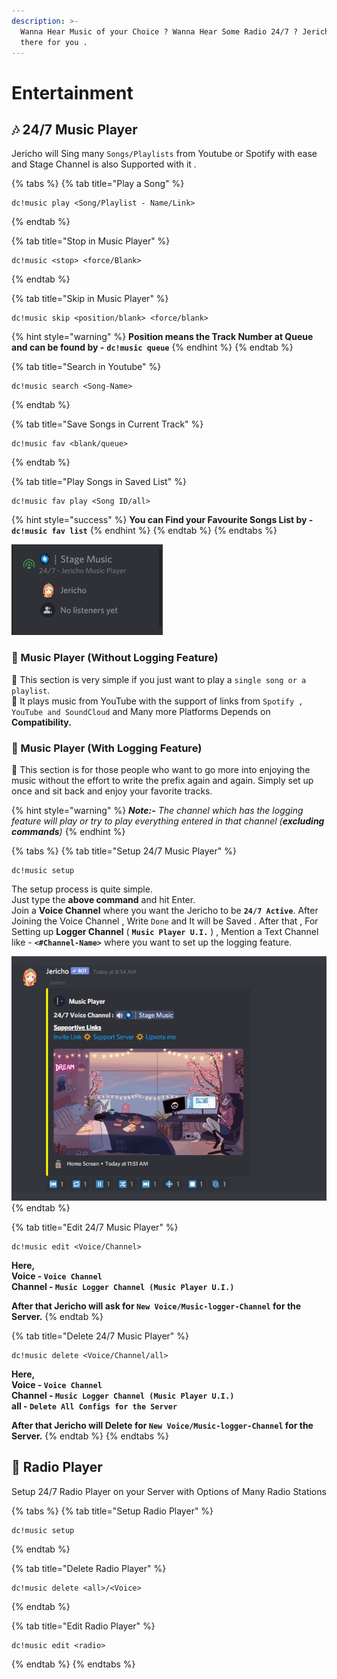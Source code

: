 ```yaml
---
description: >-
  Wanna Hear Music of your Choice ? Wanna Hear Some Radio 24/7 ? Jericho is
  there for you .
---
```


# Entertainment

## 🎶 24/7 Music Player

Jericho will Sing many `Songs/Playlists` from Youtube or Spotify with ease and Stage Channel is also Supported with it .

{% tabs %}
{% tab title="Play a Song" %}
```text
dc!music play <Song/Playlist - Name/Link>
```
{% endtab %}

{% tab title="Stop in Music Player" %}
```
dc!music <stop> <force/Blank>
```
{% endtab %}

{% tab title="Skip in Music Player" %}
```
dc!music skip <position/blank> <force/blank>
```

{% hint style="warning" %}
**Position means the Track Number at Queue and can be found by -** **`dc!music queue`**
{% endhint %}
{% endtab %}

{% tab title="Search in Youtube" %}
```
dc!music search <Song-Name>
```
{% endtab %}

{% tab title="Save Songs in Current Track" %}
```
dc!music fav <blank/queue>
```
{% endtab %}

{% tab title="Play Songs in Saved List" %}
```
dc!music fav play <Song ID/all>
```

{% hint style="success" %}
**You can Find your Favourite Songs List by -** **`dc!music fav list`**
{% endhint %}
{% endtab %}
{% endtabs %}

![Glimpse of Stage-Channel Support](../.gitbook/assets/1%20%281%29.png)

### 💫 Music Player \(Without Logging Feature\)

💨 This section is very simple if you just want to play a `single song or a playlist`.   
💨 It plays music from YouTube with the support of links from `Spotify , YouTube and SoundCloud` and Many more Platforms Depends on **Compatibility.**

### 💫 Music Player \(With Logging Feature\)

💨 This section is for those people who want to go more into enjoying the music without the effort to write the prefix again and again. Simply set up once and sit back and enjoy your favorite tracks. 

{% hint style="warning" %}
_**Note:-** The channel which has the logging feature will play or try to play everything entered in that channel \(**excluding commands**\)_
{% endhint %}

{% tabs %}
{% tab title="Setup 24/7 Music Player" %}
```text
dc!music setup
```

The setup process is quite simple.  
Just type the **above command** and hit Enter.  
Join a **Voice Channel** where you want the Jericho to be **`24/7 Active`**. After Joining the Voice Channel , Write `Done` and It will be Saved . After that , For Setting up **Logger Channel** \( **`Music Player U.I.`** \) , Mention a Text Channel like - **`<#Channel-Name>`** where you want to set up the logging feature.

![Glimpse of Music-Player U.I.](../.gitbook/assets/1.png)
{% endtab %}

{% tab title="Edit 24/7 Music Player" %}
```text
dc!music edit <Voice/Channel>
```

**Here,  
Voice - `Voice Channel`  
Channel - `Music Logger Channel (Music Player U.I.)`**

**After that Jericho will ask for `New Voice/Music-logger-Channel` for the Server.**
{% endtab %}

{% tab title="Delete 24/7 Music Player" %}
```text
dc!music delete <Voice/Channel/all>
```

**Here,  
Voice - `Voice Channel`  
Channel - `Music Logger Channel (Music Player U.I.)`   
all - `Delete All Configs for the Server`**

**After that Jericho will Delete for `New Voice/Music-logger-Channel` for the Server.**
{% endtab %}
{% endtabs %}

## 🎋 Radio Player 

Setup 24/7 Radio Player on your Server with Options of Many Radio Stations

{% tabs %}
{% tab title="Setup Radio Player" %}
```text
dc!music setup
```
{% endtab %}

{% tab title="Delete Radio Player" %}
```text
dc!music delete <all>/<Voice>
```
{% endtab %}

{% tab title="Edit Radio Player" %}
```text
dc!music edit <radio>
```
{% endtab %}
{% endtabs %}

